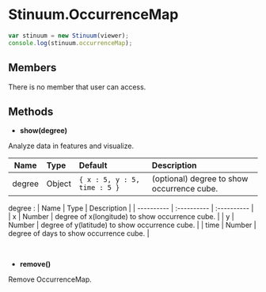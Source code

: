 # Stinuum.OccurrenceMap

```js
var stinuum = new Stinuum(viewer);
console.log(stinuum.occurrenceMap);
```

## Members

There is no member that user can access.

## Methods

* __show(degree)__

Analyze data in features and visualize.

| Name | Type | Default | Description |
| ---------- | :--------- | :---------- | :---------- |
|   degree  |  Object   |  ```{ x : 5, y : 5, time : 5 }```      |  (optional) degree to show occurrence cube.      |

degree :
| Name | Type | Description |
| ---------- | :---------- | :---------- |
|   x  |  Number   |  degree of x(longitude) to show occurrence cube.      |
|   y  |  Number   |  degree of y(latitude) to show occurrence cube.      |
|   time  |  Number   |  degree of days to show occurrence cube.      |

&nbsp;

* __remove()__

Remove OccurrenceMap.
